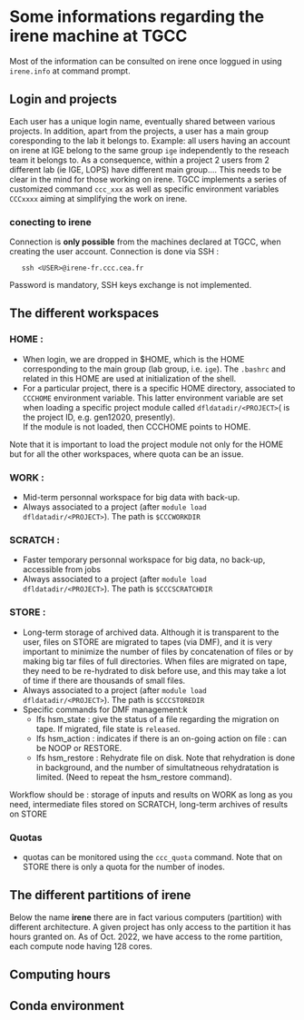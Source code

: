 # Some informations regarding the irene machine at TGCC

Most of the information can be consulted on irene once loggued in using `irene.info` at command prompt.

## Login and projects
  Each user has a unique login name, eventually shared between various projects.
In addition, apart from the projects, a user has a main group coresponding to the lab it belongs to. 
Example: all users having an account on irene at IGE belong to the same group `ige` independently to the 
reseach team it belongs to.  As a consequence, within a project 2 users from 2 different lab (ie IGE, LOPS) 
have different main group.... This needs to be clear in the mind for those working on irene. TGCC implements a series 
of customized command `ccc_xxx` as well as specific environment variables `CCCxxxx` aiming at simplifying the work on irene.
  ### conecting to irene
Connection is **only possible**  from the machines declared at TGCC, when creating the user account. Connection is done via SSH :

```
   ssh <USER>@irene-fr.ccc.cea.fr
```

Password is mandatory, SSH keys exchange is not implemented.

## The different workspaces
### HOME :
  * When login, we are dropped in $HOME, which is the HOME corresponding to the main group (lab group, i.e. `ige`). The `.bashrc` and related 
in this HOME are used at initialization of the shell.
  * For a particular project, there is a specific HOME directory, associated to `CCCHOME` environment variable. This latter environment variable
are set when loading a specific project module called `dfldatadir/<PROJECT>`(<PROJECT> is the project ID, e.g. gen12020, presently).  
If the module is not loaded, then CCCHOME points to HOME.

 
Note that it is important to load the project module not only for the HOME but for all the other workspaces, where quota can be an issue. 
### WORK :
  * Mid-term personnal workspace for big data with back-up.
  * Always associated to a project (after `module load dfldatadir/<PROJECT>`). The path is `$CCCWORKDIR`

### SCRATCH :
  * Faster temporary personnal workspace for big data, no back-up, accessible from jobs
  * Always associated to a project (after `module load dfldatadir/<PROJECT>`). The path is `$CCCSCRATCHDIR`

### STORE :
  * Long-term storage of archived data. Although it is transparent to the user, files on STORE are migrated to tapes (via DMF), and it is
very important to minimize the number of files by concatenation of files or by making big tar files of full directories. When files are
migrated on tape, they need to be re-hydrated to disk before use, and this may take a lot of time if there are thousands of small files.
  * Always associated to a project (after `module load dfldatadir/<PROJECT>`). The path is `$CCCSTOREDIR`
  * Specific commands for DMF management:k
    * lfs hsm_state <file > : give the status of a file regarding the migration on tape. If migrated, file state is `released`.
    * lfs hsm_action <file> : indicates if there is an on-going action on file : can be NOOP or RESTORE.
    * lfs hsm_restore <file> : Rehydrate file on disk. Note that rehydration is done in background, and the number of simultatneous rehydratation is limited. (Need to repeat the hsm_restore command).

Workflow should be : storage of inputs and results on WORK as long as you need, intermediate files stored on SCRATCH, long-term archives of results on STORE 
### Quotas 
  * quotas can be monitored using the `ccc_quota` command.   Note that on STORE there is only a quota for the number of inodes.

## The different partitions of irene
Below the name **irene** there are in fact various computers (partition)  with different architecture. A given project has only access to the 
partition it has hours granted on. As of Oct. 2022, we have access to the rome partition, each compute node having 128 cores.

## Computing hours

## Conda environment

